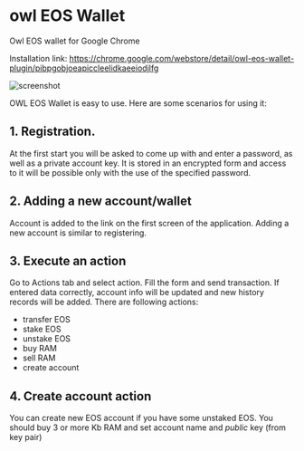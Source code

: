 # owl EOS Wallet
Owl EOS wallet for Google Chrome

Installation link: https://chrome.google.com/webstore/detail/owl-eos-wallet-plugin/pibpgobjoeapiccleelidkaeeiodjlfg

![screenshot](https://lh3.googleusercontent.com/BNuOBEOc0ov5Yu0H7QIyZyO9666KiYYnWfSBk2c7wVyX6_T3b4iuTHIiSZyLVh6h5Yao2DMX=w640-h400-e365)

OWL EOS Wallet is easy to use. Here are some scenarios for using it:

## 1. Registration.
At the first start you will be asked to come up with and enter a password, as well as a private account key. It is stored in an encrypted form and access to it will be possible only with the use of the specified password.

## 2. Adding a new account/wallet
Account is added to the link on the first screen of the application. Adding a new account is similar to registering.

## 3. Execute an action
Go to Actions tab and select action. Fill the form and send transaction. If entered data correctly, account info will be updated and new history records will be added.
There are following actions:
- transfer EOS
- stake EOS
- unstake EOS
- buy RAM
- sell RAM
- create account

## 4. Create account action
You can create new EOS account if you have some unstaked EOS. You should buy 3 or more Kb RAM and set account name and *public* key (from key pair)
